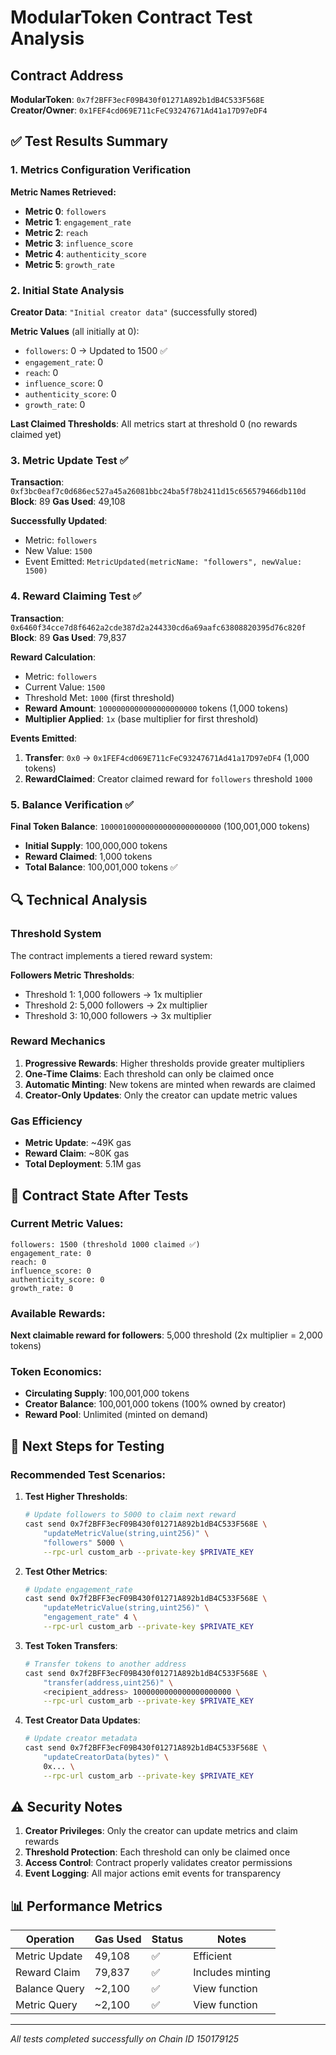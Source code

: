 # ModularToken Contract Test Analysis

## Contract Address
**ModularToken**: `0x7f2BFF3ecF09B430f01271A892b1dB4C533F568E`
**Creator/Owner**: `0x1FEF4cd069E711cFeC93247671Ad41a17D97eDF4`

## ✅ Test Results Summary

### 1. Metrics Configuration Verification

**Metric Names Retrieved:**
- **Metric 0**: `followers`
- **Metric 1**: `engagement_rate`
- **Metric 2**: `reach`
- **Metric 3**: `influence_score`
- **Metric 4**: `authenticity_score`
- **Metric 5**: `growth_rate`

### 2. Initial State Analysis

**Creator Data**: `"Initial creator data"` (successfully stored)

**Metric Values** (all initially at 0):
- `followers`: 0 → Updated to 1500 ✅
- `engagement_rate`: 0
- `reach`: 0
- `influence_score`: 0
- `authenticity_score`: 0
- `growth_rate`: 0

**Last Claimed Thresholds**: All metrics start at threshold 0 (no rewards claimed yet)

### 3. Metric Update Test ✅

**Transaction**: `0xf3bc0eaf7c0d686ec527a45a26081bbc24ba5f78b2411d15c656579466db110d`
**Block**: 89
**Gas Used**: 49,108

**Successfully Updated**:
- Metric: `followers`
- New Value: `1500`
- Event Emitted: `MetricUpdated(metricName: "followers", newValue: 1500)`

### 4. Reward Claiming Test ✅

**Transaction**: `0x6460f34cce7d8f6462a2cde387d2a244330cd6a69aafc63808820395d76c820f`
**Block**: 89
**Gas Used**: 79,837

**Reward Calculation**:
- Metric: `followers`
- Current Value: `1500`
- Threshold Met: `1000` (first threshold)
- **Reward Amount**: `1000000000000000000000` tokens (1,000 tokens)
- **Multiplier Applied**: `1x` (base multiplier for first threshold)

**Events Emitted**:
1. **Transfer**: `0x0` → `0x1FEF4cd069E711cFeC93247671Ad41a17D97eDF4` (1,000 tokens)
2. **RewardClaimed**: Creator claimed reward for `followers` threshold `1000`

### 5. Balance Verification ✅

**Final Token Balance**: `100001000000000000000000000` (100,001,000 tokens)
- **Initial Supply**: 100,000,000 tokens
- **Reward Claimed**: 1,000 tokens  
- **Total Balance**: 100,001,000 tokens ✅

## 🔍 Technical Analysis

### Threshold System
The contract implements a tiered reward system:

**Followers Metric Thresholds**:
- Threshold 1: 1,000 followers → 1x multiplier
- Threshold 2: 5,000 followers → 2x multiplier  
- Threshold 3: 10,000 followers → 3x multiplier

### Reward Mechanics
1. **Progressive Rewards**: Higher thresholds provide greater multipliers
2. **One-Time Claims**: Each threshold can only be claimed once
3. **Automatic Minting**: New tokens are minted when rewards are claimed
4. **Creator-Only Updates**: Only the creator can update metric values

### Gas Efficiency
- **Metric Update**: ~49K gas
- **Reward Claim**: ~80K gas
- **Total Deployment**: 5.1M gas

## 🎯 Contract State After Tests

### Current Metric Values:
```
followers: 1500 (threshold 1000 claimed ✅)
engagement_rate: 0
reach: 0
influence_score: 0
authenticity_score: 0
growth_rate: 0
```

### Available Rewards:
**Next claimable reward for followers**: 5,000 threshold (2x multiplier = 2,000 tokens)

### Token Economics:
- **Circulating Supply**: 100,001,000 tokens
- **Creator Balance**: 100,001,000 tokens (100% owned by creator)
- **Reward Pool**: Unlimited (minted on demand)

## 🚀 Next Steps for Testing

### Recommended Test Scenarios:

1. **Test Higher Thresholds**:
   ```bash
   # Update followers to 5000 to claim next reward
   cast send 0x7f2BFF3ecF09B430f01271A892b1dB4C533F568E \
       "updateMetricValue(string,uint256)" \
       "followers" 5000 \
       --rpc-url custom_arb --private-key $PRIVATE_KEY
   ```

2. **Test Other Metrics**:
   ```bash
   # Update engagement_rate
   cast send 0x7f2BFF3ecF09B430f01271A892b1dB4C533F568E \
       "updateMetricValue(string,uint256)" \
       "engagement_rate" 4 \
       --rpc-url custom_arb --private-key $PRIVATE_KEY
   ```

3. **Test Token Transfers**:
   ```bash
   # Transfer tokens to another address
   cast send 0x7f2BFF3ecF09B430f01271A892b1dB4C533F568E \
       "transfer(address,uint256)" \
       <recipient_address> 1000000000000000000000 \
       --rpc-url custom_arb --private-key $PRIVATE_KEY
   ```

4. **Test Creator Data Updates**:
   ```bash
   # Update creator metadata
   cast send 0x7f2BFF3ecF09B430f01271A892b1dB4C533F568E \
       "updateCreatorData(bytes)" \
       0x... \
       --rpc-url custom_arb --private-key $PRIVATE_KEY
   ```

## ⚠️ Security Notes

1. **Creator Privileges**: Only the creator can update metrics and claim rewards
2. **Threshold Protection**: Each threshold can only be claimed once
3. **Access Control**: Contract properly validates creator permissions
4. **Event Logging**: All major actions emit events for transparency

## 📊 Performance Metrics

| Operation | Gas Used | Status | Notes |
|-----------|----------|--------|-------|
| Metric Update | 49,108 | ✅ | Efficient |
| Reward Claim | 79,837 | ✅ | Includes minting |
| Balance Query | ~2,100 | ✅ | View function |
| Metric Query | ~2,100 | ✅ | View function |

---
*All tests completed successfully on Chain ID 150179125*